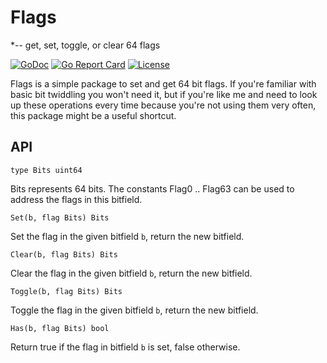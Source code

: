  # Flags
*-- get, set, toggle, or clear 64 flags

[![GoDoc](https://godoc.org/github.com/rasteric/flags/go?status.svg)](https://godoc.org/github.com/rasteric/flags)
[![Go Report Card](https://goreportcard.com/badge/github.com/rasteric/flags)](https://goreportcard.com/report/github.com/rasteric/flags)
[![License](https://img.shields.io/badge/License-BSD%203--Clause-blue.svg)](https://opensource.org/licenses/BSD-3-Clause)

Flags is a simple package to set and get 64 bit flags. If you're familiar with basic bit twiddling you won't need it, but if you're like me and need to look up these operations every time because you're not using them very often, this package might be a useful shortcut.

## API

`type Bits uint64`

Bits represents 64 bits. The constants Flag0 .. Flag63 can be used to address the flags in this bitfield.

`Set(b, flag Bits) Bits`

Set the flag in the given bitfield `b`, return the new bitfield.

`Clear(b, flag Bits) Bits`

Clear the flag in the given bitfield `b`, return the new bitfield.

`Toggle(b, flag Bits) Bits`

Toggle the flag in the given bitfield `b`, return the new bitfield.

`Has(b, flag Bits) bool`

Return true if the flag in bitfield `b` is set, false otherwise.




